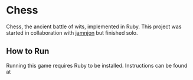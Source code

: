 # Chess

Chess, the ancient battle of wits, implemented in Ruby. This project was started in collaboration with [jamnjon][jamnjon] but finished solo.

[jamnjon]: https://github.com/jamnjon

## How to Run

Running this game requires Ruby to be installed. Instructions can be found at 
